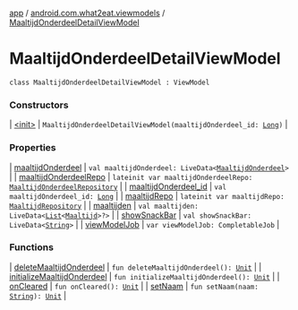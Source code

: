 [app](../../index.md) / [android.com.what2eat.viewmodels](../index.md) / [MaaltijdOnderdeelDetailViewModel](./index.md)

# MaaltijdOnderdeelDetailViewModel

`class MaaltijdOnderdeelDetailViewModel : ViewModel`

### Constructors

| [&lt;init&gt;](-init-.md) | `MaaltijdOnderdeelDetailViewModel(maaltijdOnderdeel_id: `[`Long`](https://kotlinlang.org/api/latest/jvm/stdlib/kotlin/-long/index.html)`)` |

### Properties

| [maaltijdOnderdeel](maaltijd-onderdeel.md) | `val maaltijdOnderdeel: LiveData<`[`MaaltijdOnderdeel`](../../android.com.what2eat.model/-maaltijd-onderdeel/index.md)`>` |
| [maaltijdOnderdeelRepo](maaltijd-onderdeel-repo.md) | `lateinit var maaltijdOnderdeelRepo: `[`MaaltijdOnderdeelRepository`](../../android.com.what2eat.repositories/-maaltijd-onderdeel-repository/index.md) |
| [maaltijdOnderdeel_id](maaltijd-onderdeel_id.md) | `val maaltijdOnderdeel_id: `[`Long`](https://kotlinlang.org/api/latest/jvm/stdlib/kotlin/-long/index.html) |
| [maaltijdRepo](maaltijd-repo.md) | `lateinit var maaltijdRepo: `[`MaaltijdRepository`](../../android.com.what2eat.repositories/-maaltijd-repository/index.md) |
| [maaltijden](maaltijden.md) | `val maaltijden: LiveData<`[`List`](https://kotlinlang.org/api/latest/jvm/stdlib/kotlin.collections/-list/index.html)`<`[`Maaltijd`](../../android.com.what2eat.model/-maaltijd/index.md)`>?>` |
| [showSnackBar](show-snack-bar.md) | `val showSnackBar: LiveData<`[`String`](https://kotlinlang.org/api/latest/jvm/stdlib/kotlin/-string/index.html)`>` |
| [viewModelJob](view-model-job.md) | `var viewModelJob: CompletableJob` |

### Functions

| [deleteMaaltijdOnderdeel](delete-maaltijd-onderdeel.md) | `fun deleteMaaltijdOnderdeel(): `[`Unit`](https://kotlinlang.org/api/latest/jvm/stdlib/kotlin/-unit/index.html) |
| [initializeMaaltijdOnderdeel](initialize-maaltijd-onderdeel.md) | `fun initializeMaaltijdOnderdeel(): `[`Unit`](https://kotlinlang.org/api/latest/jvm/stdlib/kotlin/-unit/index.html) |
| [onCleared](on-cleared.md) | `fun onCleared(): `[`Unit`](https://kotlinlang.org/api/latest/jvm/stdlib/kotlin/-unit/index.html) |
| [setNaam](set-naam.md) | `fun setNaam(naam: `[`String`](https://kotlinlang.org/api/latest/jvm/stdlib/kotlin/-string/index.html)`): `[`Unit`](https://kotlinlang.org/api/latest/jvm/stdlib/kotlin/-unit/index.html) |

